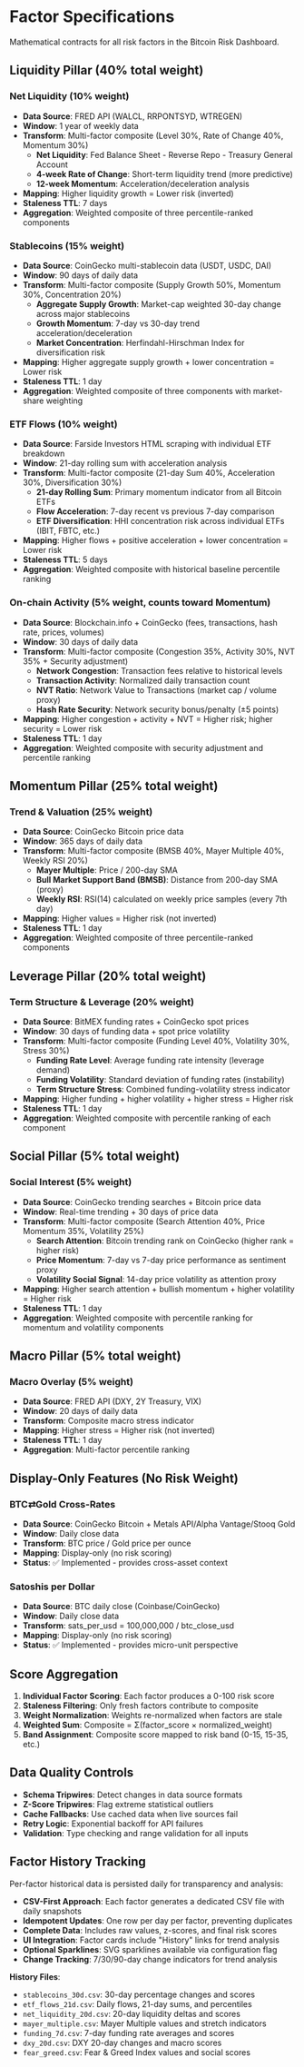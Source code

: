 # Factor Specifications

Mathematical contracts for all risk factors in the Bitcoin Risk Dashboard.

## Liquidity Pillar (40% total weight)

### Net Liquidity (10% weight)
- **Data Source**: FRED API (WALCL, RRPONTSYD, WTREGEN)
- **Window**: 1 year of weekly data
- **Transform**: Multi-factor composite (Level 30%, Rate of Change 40%, Momentum 30%)
  - **Net Liquidity**: Fed Balance Sheet - Reverse Repo - Treasury General Account
  - **4-week Rate of Change**: Short-term liquidity trend (more predictive)
  - **12-week Momentum**: Acceleration/deceleration analysis
- **Mapping**: Higher liquidity growth = Lower risk (inverted)
- **Staleness TTL**: 7 days
- **Aggregation**: Weighted composite of three percentile-ranked components

### Stablecoins (15% weight)
- **Data Source**: CoinGecko multi-stablecoin data (USDT, USDC, DAI)
- **Window**: 90 days of daily data
- **Transform**: Multi-factor composite (Supply Growth 50%, Momentum 30%, Concentration 20%)
  - **Aggregate Supply Growth**: Market-cap weighted 30-day change across major stablecoins
  - **Growth Momentum**: 7-day vs 30-day trend acceleration/deceleration
  - **Market Concentration**: Herfindahl-Hirschman Index for diversification risk
- **Mapping**: Higher aggregate supply growth + lower concentration = Lower risk
- **Staleness TTL**: 1 day
- **Aggregation**: Weighted composite of three components with market-share weighting

### ETF Flows (10% weight)
- **Data Source**: Farside Investors HTML scraping with individual ETF breakdown
- **Window**: 21-day rolling sum with acceleration analysis
- **Transform**: Multi-factor composite (21-day Sum 40%, Acceleration 30%, Diversification 30%)
  - **21-day Rolling Sum**: Primary momentum indicator from all Bitcoin ETFs
  - **Flow Acceleration**: 7-day recent vs previous 7-day comparison
  - **ETF Diversification**: HHI concentration risk across individual ETFs (IBIT, FBTC, etc.)
- **Mapping**: Higher flows + positive acceleration + lower concentration = Lower risk
- **Staleness TTL**: 5 days
- **Aggregation**: Weighted composite with historical baseline percentile ranking

### On-chain Activity (5% weight, counts toward Momentum)
- **Data Source**: Blockchain.info + CoinGecko (fees, transactions, hash rate, prices, volumes)
- **Window**: 30 days of daily data
- **Transform**: Multi-factor composite (Congestion 35%, Activity 30%, NVT 35% + Security adjustment)
  - **Network Congestion**: Transaction fees relative to historical levels
  - **Transaction Activity**: Normalized daily transaction count
  - **NVT Ratio**: Network Value to Transactions (market cap / volume proxy)
  - **Hash Rate Security**: Network security bonus/penalty (±5 points)
- **Mapping**: Higher congestion + activity + NVT = Higher risk; higher security = Lower risk
- **Staleness TTL**: 1 day
- **Aggregation**: Weighted composite with security adjustment and percentile ranking

## Momentum Pillar (25% total weight)

### Trend & Valuation (25% weight)
- **Data Source**: CoinGecko Bitcoin price data
- **Window**: 365 days of daily data
- **Transform**: Multi-factor composite (BMSB 40%, Mayer Multiple 40%, Weekly RSI 20%)
  - **Mayer Multiple**: Price / 200-day SMA
  - **Bull Market Support Band (BMSB)**: Distance from 200-day SMA (proxy)
  - **Weekly RSI**: RSI(14) calculated on weekly price samples (every 7th day)
- **Mapping**: Higher values = Higher risk (not inverted)
- **Staleness TTL**: 1 day
- **Aggregation**: Weighted composite of three percentile-ranked components

## Leverage Pillar (20% total weight)

### Term Structure & Leverage (20% weight)
- **Data Source**: BitMEX funding rates + CoinGecko spot prices
- **Window**: 30 days of funding data + spot price volatility
- **Transform**: Multi-factor composite (Funding Level 40%, Volatility 30%, Stress 30%)
  - **Funding Rate Level**: Average funding rate intensity (leverage demand)
  - **Funding Volatility**: Standard deviation of funding rates (instability)
  - **Term Structure Stress**: Combined funding-volatility stress indicator
- **Mapping**: Higher funding + higher volatility + higher stress = Higher risk
- **Staleness TTL**: 1 day
- **Aggregation**: Weighted composite with percentile ranking of each component

## Social Pillar (5% total weight)

### Social Interest (5% weight)
- **Data Source**: CoinGecko trending searches + Bitcoin price data
- **Window**: Real-time trending + 30 days of price data
- **Transform**: Multi-factor composite (Search Attention 40%, Price Momentum 35%, Volatility 25%)
  - **Search Attention**: Bitcoin trending rank on CoinGecko (higher rank = higher risk)
  - **Price Momentum**: 7-day vs 7-day price performance as sentiment proxy
  - **Volatility Social Signal**: 14-day price volatility as attention proxy
- **Mapping**: Higher search attention + bullish momentum + higher volatility = Higher risk
- **Staleness TTL**: 1 day
- **Aggregation**: Weighted composite with percentile ranking for momentum and volatility components

## Macro Pillar (5% total weight)

### Macro Overlay (5% weight)
- **Data Source**: FRED API (DXY, 2Y Treasury, VIX)
- **Window**: 20 days of daily data
- **Transform**: Composite macro stress indicator
- **Mapping**: Higher stress = Higher risk (not inverted)
- **Staleness TTL**: 1 day
- **Aggregation**: Multi-factor percentile ranking

## Display-Only Features (No Risk Weight)

### BTC⇄Gold Cross-Rates
- **Data Source**: CoinGecko Bitcoin + Metals API/Alpha Vantage/Stooq Gold
- **Window**: Daily close data
- **Transform**: BTC price / Gold price per ounce
- **Mapping**: Display-only (no risk scoring)
- **Status**: ✅ Implemented - provides cross-asset context

### Satoshis per Dollar
- **Data Source**: BTC daily close (Coinbase/CoinGecko)
- **Window**: Daily close data
- **Transform**: sats_per_usd = 100,000,000 / btc_close_usd
- **Mapping**: Display-only (no risk scoring)
- **Status**: ✅ Implemented - provides micro-unit perspective

## Score Aggregation

1. **Individual Factor Scoring**: Each factor produces a 0-100 risk score
2. **Staleness Filtering**: Only fresh factors contribute to composite
3. **Weight Normalization**: Weights re-normalized when factors are stale
4. **Weighted Sum**: Composite = Σ(factor_score × normalized_weight)
5. **Band Assignment**: Composite score mapped to risk band (0-15, 15-35, etc.)

## Data Quality Controls

- **Schema Tripwires**: Detect changes in data source formats
- **Z-Score Tripwires**: Flag extreme statistical outliers
- **Cache Fallbacks**: Use cached data when live sources fail
- **Retry Logic**: Exponential backoff for API failures
- **Validation**: Type checking and range validation for all inputs

## Factor History Tracking

Per-factor historical data is persisted daily for transparency and analysis:

- **CSV-First Approach**: Each factor generates a dedicated CSV file with daily snapshots
- **Idempotent Updates**: One row per day per factor, preventing duplicates
- **Complete Data**: Includes raw values, z-scores, and final risk scores
- **UI Integration**: Factor cards include "History" links for trend analysis
- **Optional Sparklines**: SVG sparklines available via configuration flag
- **Change Tracking**: 7/30/90-day change indicators for trend analysis

**History Files**:
- `stablecoins_30d.csv`: 30-day percentage changes and scores
- `etf_flows_21d.csv`: Daily flows, 21-day sums, and percentiles
- `net_liquidity_20d.csv`: 20-day liquidity deltas and scores
- `mayer_multiple.csv`: Mayer Multiple values and stretch indicators
- `funding_7d.csv`: 7-day funding rate averages and scores
- `dxy_20d.csv`: DXY 20-day changes and macro scores
- `fear_greed.csv`: Fear & Greed Index values and social scores

